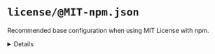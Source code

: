 # `license/@MIT-npm.json`

Recommended base configuration when using MIT License with npm.

<details>
  <summary>Details</summary>

## license/MIT-LICENSE

_Updating `LICENSE` using `overwrite`._

- Generate [MIT license](https://en.wikipedia.org/wiki/MIT_License) file.

## license/MIT-npm

_Updating `package.json` using `merge-shallow`._

_Requires `npm`._

- Link MIT license file into [npm](https://www.npmjs.com/) configuration.

</details>

